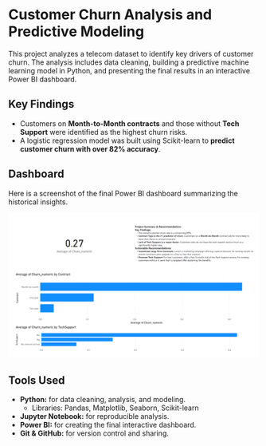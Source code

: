 # Customer Churn Analysis and Predictive Modeling

This project analyzes a telecom dataset to identify key drivers of customer churn. The analysis includes data cleaning, building a predictive machine learning model in Python, and presenting the final results in an interactive Power BI dashboard.

## Key Findings
- Customers on **Month-to-Month contracts** and those without **Tech Support** were identified as the highest churn risks.
- A logistic regression model was built using Scikit-learn to **predict customer churn with over 82% accuracy**.

## Dashboard
Here is a screenshot of the final Power BI dashboard summarizing the historical insights.

![Power BI Dashboard](Churn-PowerBi-Dashboard.png)

## Tools Used
- **Python:** for data cleaning, analysis, and modeling.
  - Libraries: Pandas, Matplotlib, Seaborn, Scikit-learn
- **Jupyter Notebook:** for reproducible analysis.
- **Power BI:** for creating the final interactive dashboard.
- **Git & GitHub:** for version control and sharing.
